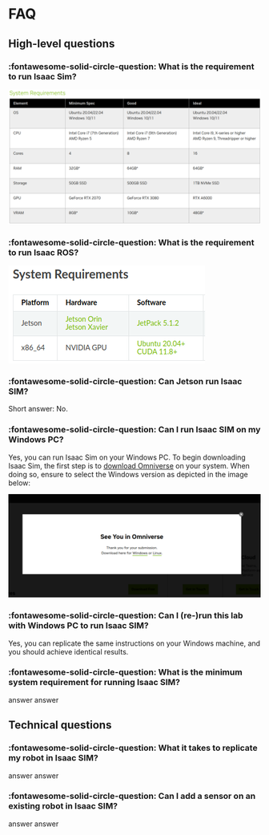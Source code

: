 # FAQ

## High-level questions

### :fontawesome-solid-circle-question: What is the requirement to run Isaac Sim?

![alt text](images/req.png)

### :fontawesome-solid-circle-question: What is the requirement to run Isaac ROS?

![alt text](images/isaac-ros.png)

### :fontawesome-solid-circle-question: Can Jetson run Isaac SIM?

Short answer: No.

### :fontawesome-solid-circle-question: Can I run Isaac SIM on my Windows PC?

Yes, you can run Isaac Sim on your Windows PC. To begin downloading Isaac Sim, the first step is to [download Omniverse](https://www.nvidia.com/en-us/omniverse/download/) on your system. When doing so, ensure to select the Windows version as depicted in the image below:

![alt text](images/omni_windows.png)

### :fontawesome-solid-circle-question: Can I (re-)run this lab with Windows PC to run Isaac SIM?

Yes, you can replicate the same instructions on your Windows machine, and you should achieve identical results.


### :fontawesome-solid-circle-question: What is the minimum system requirement for running Isaac SIM?

answer answer

## Technical questions

### :fontawesome-solid-circle-question: What it takes to replicate my robot in Isaac SIM?

answer answer 

### :fontawesome-solid-circle-question: Can I add a sensor on an existing robot in Isaac SIM?

answer answer

